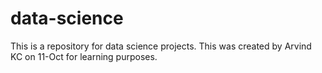 data-science
============

This is a repository for data science projects. This was created by Arvind KC on 11-Oct for learning purposes.

